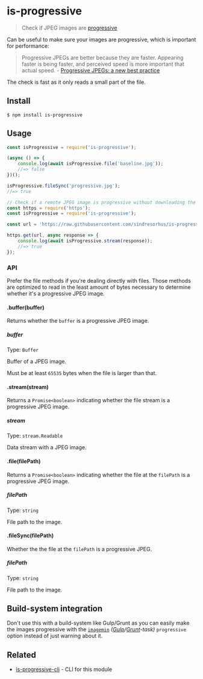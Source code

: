 # is-progressive

> Check if JPEG images are [progressive](http://www.faqs.org/faqs/jpeg-faq/part1/section-11.html)

Can be useful to make sure your images are progressive, which is important for performance:

> Progressive JPEGs are better because they are faster. Appearing faster is being faster, and perceived speed is more important that actual speed. - [Progressive JPEGs: a new best practice](https://calendar.perfplanet.com/2012/progressive-jpegs-a-new-best-practice/)

The check is fast as it only reads a small part of the file.

## Install

```
$ npm install is-progressive
```

## Usage

```js
const isProgressive = require('is-progressive');

(async () => {
	console.log(await isProgressive.file('baseline.jpg'));
	//=> false
})();

isProgressive.fileSync('progressive.jpg');
//=> true
```

```js
// Check if a remote JPEG image is progressive without downloading the whole file
const https = require('https');
const isProgressive = require('is-progressive');

const url = 'https://raw.githubusercontent.com/sindresorhus/is-progressive/main/fixture/progressive.jpg';

https.get(url, async response => {
	console.log(await isProgressive.stream(response));
	//=> true
});
```

### API

Prefer the file methods if you're dealing directly with files. Those methods are optimized to read in the least amount of bytes necessary to determine whether it's a progressive JPEG image.

#### .buffer(buffer)

Returns whether the `buffer` is a progressive JPEG image.

##### buffer

Type: `Buffer`

Buffer of a JPEG image.

Must be at least `65535` bytes when the file is larger than that.

#### .stream(stream)

Returns a `Promise<boolean>` indicating whether the file stream is a progressive JPEG image.

##### stream

Type: `stream.Readable`

Data stream with a JPEG image.

#### .file(filePath)

Returns a `Promise<boolean>` indicating whether the file at the `filePath` is a progressive JPEG image.

##### filePath

Type: `string`

File path to the image.

#### .fileSync(filePath)

Whether the the file at the `filePath` is a progressive JPEG.

##### filePath

Type: `string`

File path to the image.

## Build-system integration

Don't use this with a build-system like Gulp/Grunt as you can easily make the images progressive with the [`imagemin`](https://github.com/imagemin/imagemin) *([Gulp](https://github.com/sindresorhus/gulp-imagemin)/[Grunt](https://github.com/gruntjs/grunt-contrib-imagemin)-task)* `progressive` option instead of just warning about it.

## Related

- [is-progressive-cli](https://github.com/sindresorhus/is-progressive-cli) - CLI for this module
